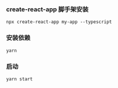 ### create-react-app 脚手架安装
```
npx create-react-app my-app --typescript
```
### 安装依赖
```
yarn
```
### 启动
```
yarn start
```